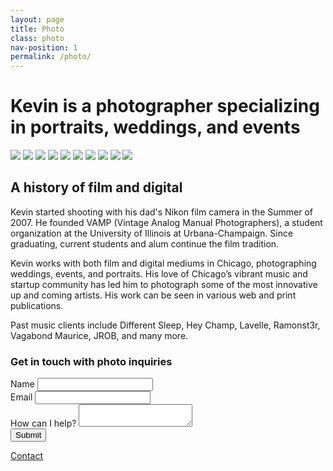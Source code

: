 ```yaml
---
layout: page
title: Photo
class: photo
nav-position: 1
permalink: /photo/
---
```


<div class="hero">
  <div class="content-wrapper">
    <div class="hero__container">
      <h1 class="hero__heading">
        <span class="hero__description-prevent-break">Kevin is a photographer</span>
        <span class="hero__description-prevent-break">specializing in portraits,</span>
        <span class="hero__description-prevent-break">weddings, and events</span>
      </h1>
      <div class="hero__slideshow-wrapper">
        <div class="hero__slideshow-sizer">
          <div class="hero__slideshow" id="fancy-slideshow">
            <img src="../assets/images/gallery/01.jpg">
            <img src="../assets/images/gallery/02.jpg">
            <img src="../assets/images/gallery/03.jpg">
            <img src="../assets/images/gallery/04.jpg">
            <img src="../assets/images/gallery/05.jpg">
            <img src="../assets/images/gallery/06.jpg">
            <img src="../assets/images/gallery/07.jpg">
            <img src="../assets/images/gallery/08.jpg">
            <img src="../assets/images/gallery/09.jpg">
            <img src="../assets/images/gallery/10.jpg">
          </div>
        </div>
      </div>
    </div>
  </div>
</div>

<div class="page-body">
  <div class="content-wrapper">
    <h2 class="page-body__title">A history of film and digital</h2>
    <p class="page-body__copy">
      Kevin started shooting with his dad's Nikon film camera in the Summer of 2007. He founded VAMP (Vintage Analog Manual Photographers), a student organization at the University of Illinois at Urbana-Champaign. Since graduating, current students and alum continue the film tradition.
    </p>
    <p class="page-body__copy">
      Kevin works with both film and digital mediums in Chicago, photographing weddings, events, and portraits. His love of Chicago’s vibrant music and startup community has led him to photograph some of the most innovative up and coming artists. His work can be seen in various web and print publications.
    </p>
    <p class="page-body__copy">
      Past music clients include Different Sleep, Hey Champ, Lavelle, Ramonst3r, Vagabond Maurice, JROB, and many more.
    </p>
    <div class="page-body__contact">
      <h3 class="page-body__contact-heading">Get in touch with photo inquiries</h3>
      <form class="simpleform hide" id="simpleform" action="https://getsimpleform.com/messages?form_api_token=1b8d5d4e7de55ac5111769f80a7747bf" method="post">
        <!-- the redirect_to is optional, the form will redirect to the referrer on submission -->
        <input type="hidden" name="redirect_to" value="{{ site.url }}/thanks" />
        <!-- all your input fields here.... -->
        <div class="page-body__input-wrapper">
          <label for="name">Name</label>
          <input id="name" type='text' name='message' />
        </div>
        <div class="page-body__input-wrapper">
          <label for="email">Email</label>
          <input id="email" type='text' name='message' />
        </div>
        <div class="page-body__input-wrapper">
          <label for="info">How can I help?</label>
          <textarea id="info" type='text' name='message'></textarea>
        </div>
        <div class="page-body__input-wrapper">
          <div class="page-body__submit-spacer"></div>
          <input type='submit' value='Submit' />
        </div>
      </form>
      <a class="page-body__contact-button" id="toggle-contact-form" href="javascript:;">Contact</a>
    </div>
  </div>
</div>
